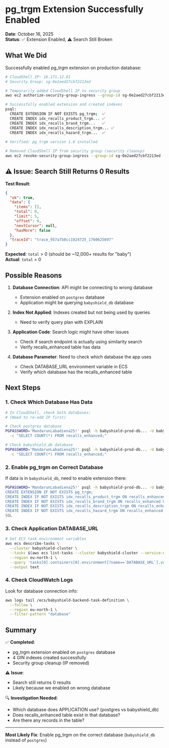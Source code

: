# pg_trgm Extension Successfully Enabled

**Date**: October 16, 2025  
**Status**: ✅ Extension Enabled, ⚠️ Search Still Broken  

## What We Did

Successfully enabled pg_trgm extension on production database:

```bash
# CloudShell IP: 16.171.12.61
# Security Group: sg-0e2aed27cbf2213ed

# Temporarily added CloudShell IP to security group
aws ec2 authorize-security-group-ingress --group-id sg-0e2aed27cbf2213ed --protocol tcp --port 5432 --cidr 16.171.12.61/32 --region eu-north-1

# Successfully enabled extension and created indexes
psql:
  CREATE EXTENSION IF NOT EXISTS pg_trgm;  ✅
  CREATE INDEX idx_recalls_product_trgm... ✅
  CREATE INDEX idx_recalls_brand_trgm...   ✅
  CREATE INDEX idx_recalls_description_trgm... ✅
  CREATE INDEX idx_recalls_hazard_trgm...  ✅
  
# Verified: pg_trgm version 1.6 installed

# Removed CloudShell IP from security group (security cleanup)
aws ec2 revoke-security-group-ingress --group-id sg-0e2aed27cbf2213ed --protocol tcp --port 5432 --cidr 16.171.12.61/32 --region eu-north-1
```

## ⚠️ Issue: Search Still Returns 0 Results

**Test Result**:
```json
{
  "ok": true,
  "data": {
    "items": [],
    "total": 0,
    "limit": 5,
    "offset": 0,
    "nextCursor": null,
    "hasMore": false
  },
  "traceId": "trace_957a7b8cc1924725_1760625697"
}
```

**Expected**: `total` > 0 (should be ~12,000+ results for "baby")  
**Actual**: `total` = 0

## Possible Reasons

1. **Database Connection**: API might be connecting to wrong database
   - Extension enabled on `postgres` database
   - Application might be querying `babyshield_db` database
   
2. **Index Not Applied**: Indexes created but not being used by queries
   - Need to verify query plan with EXPLAIN

3. **Application Code**: Search logic might have other issues
   - Check if search endpoint is actually using similarity search
   - Verify recalls_enhanced table has data

4. **Database Parameter**: Need to check which database the app uses
   - Check DATABASE_URL environment variable in ECS
   - Verify which database has the recalls_enhanced table

## Next Steps

### 1. Check Which Database Has Data

```bash
# In CloudShell, check both databases:
# (Need to re-add IP first)

# Check postgres database
PGPASSWORD='MandarunLabadiena25!' psql -h babyshield-prod-db... -U babyshield_user -d postgres \
  -c "SELECT COUNT(*) FROM recalls_enhanced;"

# Check babyshield_db database
PGPASSWORD='MandarunLabadiena25!' psql -h babyshield-prod-db... -U babyshield_user -d babyshield_db \
  -c "SELECT COUNT(*) FROM recalls_enhanced;"
```

### 2. Enable pg_trgm on Correct Database

If data is in `babyshield_db`, need to enable extension there:

```bash
PGPASSWORD='MandarunLabadiena25!' psql -h babyshield-prod-db... -U babyshield_user -d babyshield_db << 'SQL'
CREATE EXTENSION IF NOT EXISTS pg_trgm;
CREATE INDEX IF NOT EXISTS idx_recalls_product_trgm ON recalls_enhanced USING gin (lower(product_name) gin_trgm_ops);
CREATE INDEX IF NOT EXISTS idx_recalls_brand_trgm ON recalls_enhanced USING gin (lower(brand) gin_trgm_ops);
CREATE INDEX IF NOT EXISTS idx_recalls_description_trgm ON recalls_enhanced USING gin (lower(description) gin_trgm_ops);
CREATE INDEX IF NOT EXISTS idx_recalls_hazard_trgm ON recalls_enhanced USING gin (lower(hazard) gin_trgm_ops);
SQL
```

### 3. Check Application DATABASE_URL

```bash
# Get ECS task environment variables
aws ecs describe-tasks \
  --cluster babyshield-cluster \
  --tasks $(aws ecs list-tasks --cluster babyshield-cluster --service-name babyshield-backend-task-service-0l41s2a9 --region eu-north-1 --query 'taskArns[0]' --output text) \
  --region eu-north-1 \
  --query 'tasks[0].containers[0].environment[?name==`DATABASE_URL`].value' \
  --output text
```

### 4. Check CloudWatch Logs

Look for database connection info:
```bash
aws logs tail /ecs/babyshield-backend-task-definition \
  --follow \
  --region eu-north-1 \
  --filter-pattern "database"
```

## Summary

✅ **Completed**:
- pg_trgm extension enabled on `postgres` database
- 4 GIN indexes created successfully
- Security group cleanup (IP removed)

⚠️ **Issue**:
- Search still returns 0 results
- Likely because we enabled on wrong database

🔍 **Investigation Needed**:
- Which database does APPLICATION use? (postgres vs babyshield_db)
- Does recalls_enhanced table exist in that database?
- Are there any records in the table?

---

**Most Likely Fix**: Enable pg_trgm on the correct database (`babyshield_db` instead of `postgres`)
